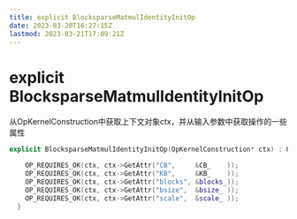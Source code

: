 ```yaml
---
title: explicit BlocksparseMatmulIdentityInitOp
date: 2023-03-20T16:27:15Z
lastmod: 2023-03-21T17:09:21Z
---
```


# explicit BlocksparseMatmulIdentityInitOp

从OpKernelConstruction中获取上下文对象ctx，并从输入参数中获取操作的一些属性

```cpp
explicit BlocksparseMatmulIdentityInitOp(OpKernelConstruction* ctx) : OpKernel(ctx) {

    OP_REQUIRES_OK(ctx, ctx->GetAttr("CB",     &CB_    ));
    OP_REQUIRES_OK(ctx, ctx->GetAttr("KB",     &KB_    ));
    OP_REQUIRES_OK(ctx, ctx->GetAttr("blocks", &blocks_));
    OP_REQUIRES_OK(ctx, ctx->GetAttr("bsize",  &bsize_ ));
    OP_REQUIRES_OK(ctx, ctx->GetAttr("scale",  &scale_ ));
  }
```
